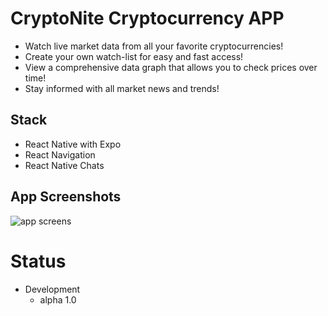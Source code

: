 # CryptoNite Cryptocurrency APP

  - Watch live market data from all your favorite cryptocurrencies!
  - Create your own watch-list for easy and fast access!
  - View a comprehensive data graph that allows you to check prices over time!
  - Stay informed with all market news and trends!

## Stack

  - React Native with Expo
  - React Navigation
  - React Native Chats 

## App Screenshots

![app screens](https://reactnative-assets.s3.amazonaws.com/crypto-readme-layout.png)

# Status

  - Development
    - alpha 1.0